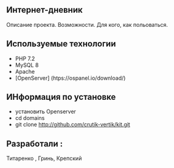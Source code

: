 ## Интернет-дневник
Описание проекта. Возможности. Для кого, как польоваться.
## Используемые технологии 
- PHP 7.2
- MySQL 8
- Apache
- [OpenServer] (htps://ospanel.io/download/)
## ИНформация по установке
- установить Openserver
- cd domains
- git clone http://github.com/crutik-vertik/kit.git
## Разработали : 
Титаренко , Гринь, Крепский
